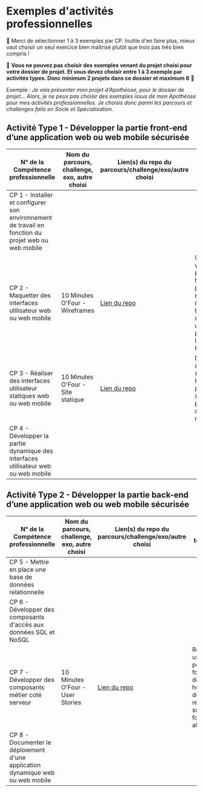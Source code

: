 # Exemples d'activités professionnelles

📢 Merci de sélectionner 1 à 3 exemples par CP. Inutile d'en faire plus, mieux vaut choisir un seul exercice bien maîtrisé plutôt que trois pas très bien compris !

🚨 **Vous ne pouvez pas choisir des exemples venant du projet choisi pour votre dossier de projet. Et vous devez choisir entre 1 à 3 exemple par activités types. Donc minimum 2 projets dans ce dossier et maximum 6** 🚨

Exemple : _Je vais présenter mon projet d'Apothéose, pour le dossier de projet... Alors, je ne peux pas choisir des exemples issus de mon Apothéose pour mes activités professionnelles. Je choisis donc parmi les parcours et challenges faits en Socle et Spécialisation._  

## Activité Type 1 - Développer la partie front-end d’une application web ou web mobile sécurisée

N° de la Compétence professionnelle | Nom du parcours, challenge, exo, autre choisi | Lien(s) du repo du parcours/challenge/exo/autre choisi | Explique ton/tes choix
-- | -- | -- | --
CP 1 - Installer et configurer son environnement de travail en fonction du projet web ou web mobile |  |   | 
CP 2 - Maquetter des interfaces utilisateur web ou web mobile | 10 Minutes O'Four - Wireframes | [Lien du repo](https://github.com/O-clock-Titre-Pro/tp-exo-documents-projet-manda9988) | Création de wireframes pour la homepage et la page de recette en format mobile, tablette, et desktop pour une meilleure préparation de la structure HTML. |
CP 3 - Réaliser des interfaces utilisateur statiques web ou web mobile | 10 Minutes O'Four - Site statique | [Lien du repo](https://github.com/O-clock-Titre-Pro/tp-exo-documents-projet-manda9988) | Développement des pages statiques avec HTML et CSS pour la structure des pages d'accueil et de recette. |
CP 4 - Développer la partie dynamique des interfaces utilisateur web ou web mobile |  |   | 

## Activité Type 2 - Développer la partie back-end d’une application web ou web mobile sécurisée

N° de la Compétence professionnelle | Nom du parcours, challenge, exo, autre choisi | Lien(s) du repo du parcours/challenge/exo/autre choisi | Explique ton/tes choix
-- | -- | -- | --
CP 5 - Mettre en place une base de données relationnelle |  |   | 
CP 6 - Développer des composants d'accès aux données SQL et NoSQL |  |   | 
CP 7 - Développer des composants métier coté serveur | 10 Minutes O'Four - User Stories | [Lien du repo](https://github.com/O-clock-Titre-Pro/tp-exo-documents-projet-manda9988) | Rédaction des user stories pour les fonctionnalités de la homepage et de la page de recette, basée sur la liste des fonctionnalités attendues. |
CP 8 - Documenter le déploiement d'une application dynamique web ou web mobile |  |   | 
